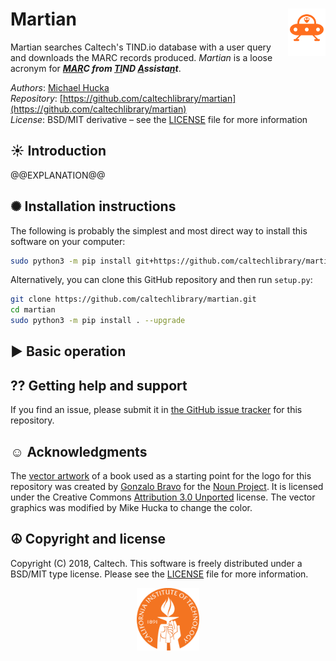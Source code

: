 Martian<img width="12%" align="right" src=".graphics/martian-logo.svg">
=======

Martian searches Caltech's TIND.io database with a user query and downloads the MARC records produced. _Martian_ is a loose acronym for _**<ins>MAR</ins>C from <ins>TI</ins>ND <ins>A</ins>ssista<ins>n</ins>t**_.

*Authors*:      [Michael Hucka](http://github.com/mhucka)<br>
*Repository*:   [https://github.com/caltechlibrary/martian](https://github.com/caltechlibrary/martian)<br>
*License*:      BSD/MIT derivative &ndash; see the [LICENSE](LICENSE) file for more information

☀ Introduction
-----------------------------

@@EXPLANATION@@

✺ Installation instructions
---------------------------

The following is probably the simplest and most direct way to install this software on your computer:
```sh
sudo python3 -m pip install git+https://github.com/caltechlibrary/martian.git --upgrade
```

Alternatively, you can clone this GitHub repository and then run `setup.py`:
```sh
git clone https://github.com/caltechlibrary/martian.git
cd martian
sudo python3 -m pip install . --upgrade
```

▶︎ Basic operation
------------------



⁇ Getting help and support
--------------------------

If you find an issue, please submit it in [the GitHub issue tracker](https://github.com/caltechlibrary/martian/issues) for this repository.


☺︎ Acknowledgments
-----------------------

The [vector artwork](https://thenounproject.com/search/?q=martian&i=63049) of a book used as a starting point for the logo for this repository was created by [Gonzalo Bravo](https://thenounproject.com/webposible/) for the [Noun Project](https://thenounproject.com).  It is licensed under the Creative Commons [Attribution 3.0 Unported](https://creativecommons.org/licenses/by/3.0/deed.en) license.  The vector graphics was modified by Mike Hucka to change the color.


☮︎ Copyright and license
---------------------

Copyright (C) 2018, Caltech.  This software is freely distributed under a BSD/MIT type license.  Please see the [LICENSE](LICENSE) file for more information.
    
<div align="center">
  <a href="https://www.caltech.edu">
    <img width="100" height="100" src=".graphics/caltech-round.svg">
  </a>
</div>
